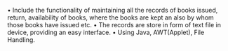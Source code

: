 • Include the functionality of maintaining all the records of books issued, return, availability of books, where the books are kept an also by 
  whom those books have issued etc. 
• The records are store in form of text file in device, providing an easy interface. 
• Using Java, AWT(Applet), File Handling. 
